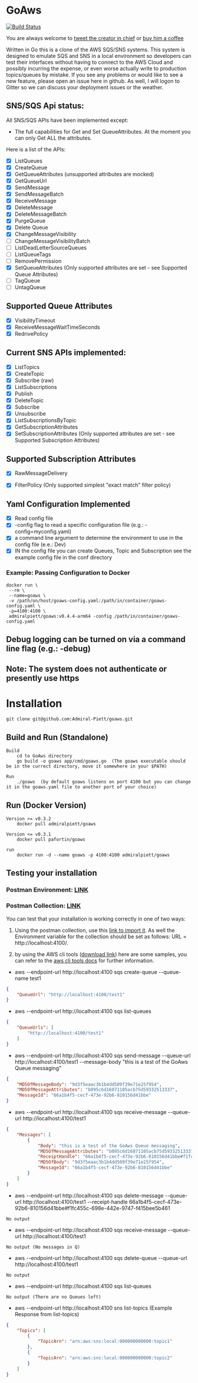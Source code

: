 # GoAws
[![Build Status](https://travis-ci.org/p4tin/goaws.svg?branch=master)](https://travis-ci.org/p4tin/goaws)

You are always welcome to [tweet the creator in chief](https://twitter.com/gocodecloud) or [buy him a coffee](https://www.paypal.me/p4tin)

Written in Go this is a clone of the AWS SQS/SNS systems.  This system is designed to emulate SQS and SNS in a local environment so developers can test their interfaces without having to connect to the AWS Cloud and possibly incurring the expense, or even worse actually write to production topics/queues by mistake.  If you see any problems or would like to see a new feature, please open an issue here in github.  As well, I will logon to Gitter so we can discuss your deployment issues or the weather.


## SNS/SQS Api status:

All SNS/SQS APIs have been implemented except:
 - The full capabilities for Get and Set QueueAttributes.  At the moment you can only Get ALL the attributes.

Here is a list of the APIs:
 - [x] ListQueues
 - [x] CreateQueue
 - [x] GetQueueAttributes (unsupported attributes are mocked)
 - [x] GetQueueUrl
 - [x] SendMessage
 - [x] SendMessageBatch
 - [x] ReceiveMessage
 - [x] DeleteMessage
 - [x] DeleteMessageBatch
 - [x] PurgeQueue
 - [x] Delete Queue
 - [x] ChangeMessageVisibility
 - [ ] ChangeMessageVisibilityBatch
 - [ ] ListDeadLetterSourceQueues
 - [ ] ListQueueTags
 - [ ] RemovePermission
 - [x] SetQueueAttributes (Only supported attributes are set - see Supported Queue Attributes)
 - [ ] TagQueue
 - [ ] UntagQueue

## Supported Queue Attributes

 - [x] VisibilityTimeout
 - [x] ReceiveMessageWaitTimeSeconds
 - [x] RedrivePolicy

## Current SNS APIs implemented:

 - [x] ListTopics
 - [x] CreateTopic
 - [x] Subscribe (raw)
 - [x] ListSubscriptions
 - [x] Publish
 - [x] DeleteTopic
 - [x] Subscribe
 - [x] Unsubscribe
 - [X] ListSubscriptionsByTopic
 - [x] GetSubscriptionAttributes
 - [x] SetSubscriptionAttributes (Only supported attributes are set - see Supported Subscription Attributes)

## Supported Subscription Attributes

  - [x] RawMessageDelivery
  - [x] FilterPolicy (Only supported simplest "exact match" filter policy)


## Yaml Configuration Implemented

 - [x] Read config file
 - [x] -config flag to read a specific configuration file (e.g.: -config=myconfig.yaml)
 - [x] a command line argument to determine the environment to use in the config file (e.e.: Dev)
 - [x] IN the config file you can create Queues, Topic and Subscription see the example config file in the conf directory

### Example: Passing Configuration to Docker
```shell
docker run \
 --rm \
 --name=goaws \
 -v /path/on/host/goaws-config.yaml:/path/in/container/goaws-config.yaml \
 -p=4100:4100 \
 admiralpiett/goaws:v0.4.4-arm64 -config /path/in/container/goaws-config.yaml
```

## Debug logging can be turned on via a command line flag (e.g.: -debug)

## Note:  The system does not authenticate or presently use https

# Installation

    git clone git@github.com:Admiral-Piett/goaws.git

## Build and Run (Standalone)

    Build
        cd to GoAws directory
        go build -o goaws app/cmd/goaws.go  (The goaws executable should be in the currect directory, move it somewhere in your $PATH)

    Run
        ./goaws  (by default goaws listens on port 4100 but you can change it in the goaws.yaml file to another port of your choice)


## Run (Docker Version)

    Version >= v0.3.2
        docker pull admiralpiett/goaws

    Version <= v0.3.1
        docker pull pafortin/goaws

    run
        docker run -d --name goaws -p 4100:4100 admiralpiett/goaws



## Testing your installation

### Postman Environment: [LINK](..%2Fpostman%2FGoAWS%20Local.postman_environment.json)
### Postman Collection: [LINK](https://api.postman.com/collections/4714469-2b32c9da-aad4-4e9e-baee-6c11be6798a3?access_key=PMAT-01HG1KVFDXGGKH62KT141MBC0Z)

You can test that your installation is working correctly in one of two ways:

 1.  Using the postman collection, use this [link to import it](https://api.postman.com/collections/4714469-2b32c9da-aad4-4e9e-baee-6c11be6798a3?access_key=PMAT-01HG1KVFDXGGKH62KT141MBC0Z).  As well the Environment variable for the collection should be set as follows:  URL = http://localhost:4100/.

 2. by using the AWS cli tools ([download link](http://docs.aws.amazon.com/cli/latest/userguide/installing.html)) here are some samples, you can refer to the [aws cli tools docs](http://docs.aws.amazon.com/cli/latest/reference/) for further information.

* aws --endpoint-url http://localhost:4100 sqs create-queue --queue-name test1
```json
{
    "QueueUrl": "http://localhost:4100/test1"
}
```
* aws --endpoint-url http://localhost:4100 sqs list-queues
```json
{
    "QueueUrls": [
        "http://localhost:4100/test1"
    ]
}
```
* aws --endpoint-url http://localhost:4100 sqs send-message --queue-url http://localhost:4100/test1 --message-body "this is a test of the GoAws Queue messaging"
```json
{
    "MD5OfMessageBody": "9d3f5eaac3b1b4dd509f39e71e25f954",
    "MD5OfMessageAttributes": "b095c6d16871105acb75d59332513337",
    "MessageId": "66a1b4f5-cecf-473e-92b6-810156d41bbe"
}
```
* aws --endpoint-url http://localhost:4100 sqs receive-message --queue-url http://localhost:4100/test1
```json
{
    "Messages": [
        {
            "Body": "this is a test of the GoAws Queue messaging",
            "MD5OfMessageAttributes": "b095c6d16871105acb75d59332513337",
            "ReceiptHandle": "66a1b4f5-cecf-473e-92b6-810156d41bbe#f1fc455c-698e-442e-9747-f415bee5b461",
            "MD5OfBody": "9d3f5eaac3b1b4dd509f39e71e25f954",
            "MessageId": "66a1b4f5-cecf-473e-92b6-810156d41bbe"
        }
    ]
}
```
* aws --endpoint-url http://localhost:4100 sqs delete-message --queue-url http://localhost:4100/test1 --receipt-handle 66a1b4f5-cecf-473e-92b6-810156d41bbe#f1fc455c-698e-442e-9747-f415bee5b461
```
No output
```
* aws --endpoint-url http://localhost:4100 sqs receive-message --queue-url http://localhost:4100/test1
```
No output (No messages in Q)
```
* aws --endpoint-url http://localhost:4100 sqs delete-queue --queue-url http://localhost:4100/test1
```
No output
```
* aws --endpoint-url http://localhost:4100 sqs list-queues
```
No output (There are no Queues left)
```

* aws --endpoint-url http://localhost:4100 sns list-topics  (Example Response from list-topics)
```json
{
    "Topics": [
        {
            "TopicArn": "arn:aws:sns:local:000000000000:topic1"
        },
        {
            "TopicArn": "arn:aws:sns:local:000000000000:topic2"
        }
    ]
}
```
